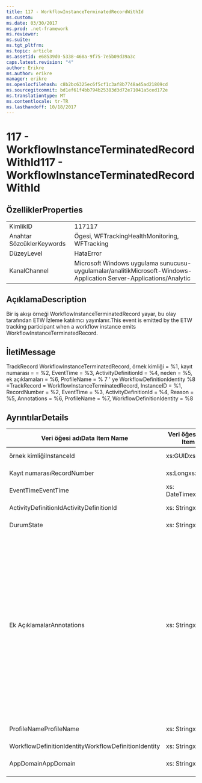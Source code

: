 ```yaml
---
title: 117 - WorkflowInstanceTerminatedRecordWithId
ms.custom: 
ms.date: 03/30/2017
ms.prod: .net-framework
ms.reviewer: 
ms.suite: 
ms.tgt_pltfrm: 
ms.topic: article
ms.assetid: e68539d0-5338-468a-9f75-7e5b09d39a3c
caps.latest.revision: "4"
author: Erikre
ms.author: erikre
manager: erikre
ms.openlocfilehash: c8b2bc6325ec6f5cf1c3af8b7748a45ad21809cd
ms.sourcegitcommit: bd1ef61f4bb794b25383d3d72e71041a5ced172e
ms.translationtype: MT
ms.contentlocale: tr-TR
ms.lasthandoff: 10/18/2017
---
```

# <a name="117---workflowinstanceterminatedrecordwithid"></a><span data-ttu-id="71b81-102">117 - WorkflowInstanceTerminatedRecordWithId</span><span class="sxs-lookup"><span data-stu-id="71b81-102">117 - WorkflowInstanceTerminatedRecordWithId</span></span>
## <a name="properties"></a><span data-ttu-id="71b81-103">Özellikler</span><span class="sxs-lookup"><span data-stu-id="71b81-103">Properties</span></span>  
  
|||  
|-|-|  
|<span data-ttu-id="71b81-104">Kimlik</span><span class="sxs-lookup"><span data-stu-id="71b81-104">ID</span></span>|<span data-ttu-id="71b81-105">117</span><span class="sxs-lookup"><span data-stu-id="71b81-105">117</span></span>|  
|<span data-ttu-id="71b81-106">Anahtar Sözcükler</span><span class="sxs-lookup"><span data-stu-id="71b81-106">Keywords</span></span>|<span data-ttu-id="71b81-107">Ögesi, WFTracking</span><span class="sxs-lookup"><span data-stu-id="71b81-107">HealthMonitoring, WFTracking</span></span>|  
|<span data-ttu-id="71b81-108">Düzey</span><span class="sxs-lookup"><span data-stu-id="71b81-108">Level</span></span>|<span data-ttu-id="71b81-109">Hata</span><span class="sxs-lookup"><span data-stu-id="71b81-109">Error</span></span>|  
|<span data-ttu-id="71b81-110">Kanal</span><span class="sxs-lookup"><span data-stu-id="71b81-110">Channel</span></span>|<span data-ttu-id="71b81-111">Microsoft Windows uygulama sunucusu-uygulamalar/analitik</span><span class="sxs-lookup"><span data-stu-id="71b81-111">Microsoft-Windows-Application Server-Applications/Analytic</span></span>|  
  
## <a name="description"></a><span data-ttu-id="71b81-112">Açıklama</span><span class="sxs-lookup"><span data-stu-id="71b81-112">Description</span></span>  
 <span data-ttu-id="71b81-113">Bir iş akışı örneği WorkflowInstanceTerminatedRecord yayar, bu olay tarafından ETW İzleme katılımcı yayınlanır.</span><span class="sxs-lookup"><span data-stu-id="71b81-113">This event is emitted by the ETW tracking participant when a workflow instance emits WorkflowInstanceTerminatedRecord.</span></span>  
  
## <a name="message"></a><span data-ttu-id="71b81-114">İleti</span><span class="sxs-lookup"><span data-stu-id="71b81-114">Message</span></span>  
 <span data-ttu-id="71b81-115">TrackRecord WorkflowInstanceTerminatedRecord, örnek kimliği = %1, kayıt numarası = = %2, EventTime = %3, ActivityDefinitionId = %4, neden = %5, ek açıklamaları = %6, ProfileName = % 7 ' ye WorkflowDefinitionIdentity %8 =</span><span class="sxs-lookup"><span data-stu-id="71b81-115">TrackRecord = WorkflowInstanceTerminatedRecord, InstanceID = %1, RecordNumber = %2, EventTime = %3, ActivityDefinitionId = %4, Reason = %5,  Annotations = %6, ProfileName = %7, WorkflowDefinitionIdentity = %8</span></span>  
  
## <a name="details"></a><span data-ttu-id="71b81-116">Ayrıntılar</span><span class="sxs-lookup"><span data-stu-id="71b81-116">Details</span></span>  
  
|<span data-ttu-id="71b81-117">Veri öğesi adı</span><span class="sxs-lookup"><span data-stu-id="71b81-117">Data Item Name</span></span>|<span data-ttu-id="71b81-118">Veri öğesi türü</span><span class="sxs-lookup"><span data-stu-id="71b81-118">Data Item Type</span></span>|<span data-ttu-id="71b81-119">Açıklama</span><span class="sxs-lookup"><span data-stu-id="71b81-119">Description</span></span>|  
|--------------------|--------------------|-----------------|  
|<span data-ttu-id="71b81-120">örnek kimliği</span><span class="sxs-lookup"><span data-stu-id="71b81-120">InstanceId</span></span>|<span data-ttu-id="71b81-121">xs:GUID</span><span class="sxs-lookup"><span data-stu-id="71b81-121">xs:GUID</span></span>|<span data-ttu-id="71b81-122">İş akışı için örnek kimliği</span><span class="sxs-lookup"><span data-stu-id="71b81-122">The instance id for the workflow</span></span>|  
|<span data-ttu-id="71b81-123">Kayıt numarası</span><span class="sxs-lookup"><span data-stu-id="71b81-123">RecordNumber</span></span>|<span data-ttu-id="71b81-124">xs:Long</span><span class="sxs-lookup"><span data-stu-id="71b81-124">xs:long</span></span>|<span data-ttu-id="71b81-125">Verilmiş kaydı sıra sayısı</span><span class="sxs-lookup"><span data-stu-id="71b81-125">The sequence number of the emitted record</span></span>|  
|<span data-ttu-id="71b81-126">EventTime</span><span class="sxs-lookup"><span data-stu-id="71b81-126">EventTime</span></span>|<span data-ttu-id="71b81-127">xs: DateTime</span><span class="sxs-lookup"><span data-stu-id="71b81-127">xs:dateTime</span></span>|<span data-ttu-id="71b81-128">Olay gösterilen zaman UTC zamanı</span><span class="sxs-lookup"><span data-stu-id="71b81-128">The time in UTC when the event was emitted</span></span>|  
|<span data-ttu-id="71b81-129">ActivityDefinitionId</span><span class="sxs-lookup"><span data-stu-id="71b81-129">ActivityDefinitionId</span></span>|<span data-ttu-id="71b81-130">xs: String</span><span class="sxs-lookup"><span data-stu-id="71b81-130">xs:string</span></span>|<span data-ttu-id="71b81-131">İş akışı Kök etkinlik adı</span><span class="sxs-lookup"><span data-stu-id="71b81-131">The name of the root activity in the workflow</span></span>|  
|<span data-ttu-id="71b81-132">Durum</span><span class="sxs-lookup"><span data-stu-id="71b81-132">State</span></span>|<span data-ttu-id="71b81-133">xs: String</span><span class="sxs-lookup"><span data-stu-id="71b81-133">xs:string</span></span>|<span data-ttu-id="71b81-134">İş akışının geçerli durumu.</span><span class="sxs-lookup"><span data-stu-id="71b81-134">The current state of the Workflow.</span></span>|  
|<span data-ttu-id="71b81-135">Ek Açıklamalar</span><span class="sxs-lookup"><span data-stu-id="71b81-135">Annotations</span></span>|<span data-ttu-id="71b81-136">xs: String</span><span class="sxs-lookup"><span data-stu-id="71b81-136">xs:string</span></span>|<span data-ttu-id="71b81-137">Bu olay için eklenen ek açıklamalar.</span><span class="sxs-lookup"><span data-stu-id="71b81-137">The annotations that were added to this event.</span></span> <span data-ttu-id="71b81-138">Değerleri bir xml öğesi biçimde depolanır \<öğeleri >\< öğe adı "annotationName" type="System.String =" > annotationValue\</Madde > \< /öğelerini >.</span><span class="sxs-lookup"><span data-stu-id="71b81-138">The values are stored in an xml element in the format \<items>\< item name = "annotationName" type="System.String">annotationValue\</item>\</items>.</span></span> <span data-ttu-id="71b81-139">Ek açıklama dizesi içeriyorsa belirtilmişse \<öğeleri / >.</span><span class="sxs-lookup"><span data-stu-id="71b81-139">If no annotations are specified then the string contains \<items/>.</span></span> <span data-ttu-id="71b81-140">ETW olay boyutu ETW arabellek boyutu veya bir ETW olayı için en fazla yükü sınırlıdır.</span><span class="sxs-lookup"><span data-stu-id="71b81-140">The ETW event size is limited by the ETW buffer size or the max payload for an ETW event.</span></span> <span data-ttu-id="71b81-141">Olay boyutu ETW sınırlarını aşıyor sonra olay ek açıklamalar bırakarak ve ek açıklama değeri ile değiştirerek kesilir \<öğeleri >...  \< /öğelerini >.</span><span class="sxs-lookup"><span data-stu-id="71b81-141">If the size of the event exceeds the ETW limits, then the event is truncated by dropping the annotations and replacing the annotation value with \<items>...\</items>.</span></span>|  
|<span data-ttu-id="71b81-142">ProfileName</span><span class="sxs-lookup"><span data-stu-id="71b81-142">ProfileName</span></span>|<span data-ttu-id="71b81-143">xs: String</span><span class="sxs-lookup"><span data-stu-id="71b81-143">xs:string</span></span>|<span data-ttu-id="71b81-144">Adı veya gösterilmesini bu olay sonuçlandı izleme profili</span><span class="sxs-lookup"><span data-stu-id="71b81-144">The name or the tracking profile that resulted in this event being emitted</span></span>|  
|<span data-ttu-id="71b81-145">WorkflowDefinitionIdentity</span><span class="sxs-lookup"><span data-stu-id="71b81-145">WorkflowDefinitionIdentity</span></span>|<span data-ttu-id="71b81-146">xs: String</span><span class="sxs-lookup"><span data-stu-id="71b81-146">xs:string</span></span>|<span data-ttu-id="71b81-147">İş akışı tanımı kimliği</span><span class="sxs-lookup"><span data-stu-id="71b81-147">The workflow definition id</span></span>|  
|<span data-ttu-id="71b81-148">AppDomain</span><span class="sxs-lookup"><span data-stu-id="71b81-148">AppDomain</span></span>|<span data-ttu-id="71b81-149">xs: String</span><span class="sxs-lookup"><span data-stu-id="71b81-149">xs:string</span></span>|<span data-ttu-id="71b81-150">AppDomain.CurrentDomain.FriendlyName tarafından döndürülen dize.</span><span class="sxs-lookup"><span data-stu-id="71b81-150">The string returned by AppDomain.CurrentDomain.FriendlyName.</span></span>|
